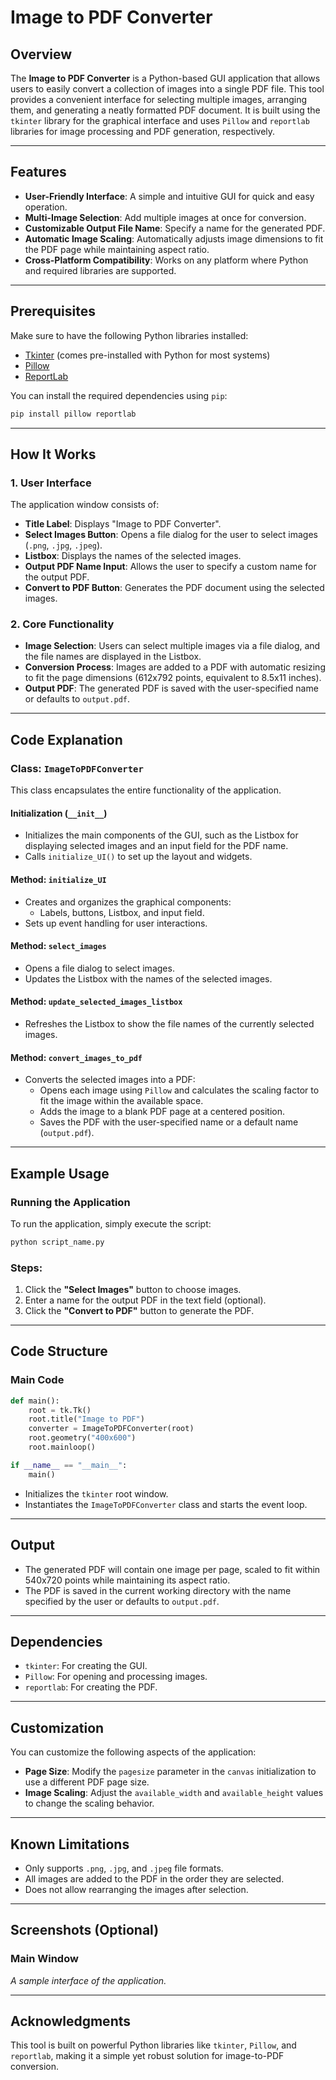# Image to PDF Converter

## Overview
The **Image to PDF Converter** is a Python-based GUI application that allows users to easily convert a collection of images into a single PDF file. This tool provides a convenient interface for selecting multiple images, arranging them, and generating a neatly formatted PDF document. It is built using the `tkinter` library for the graphical interface and uses `Pillow` and `reportlab` libraries for image processing and PDF generation, respectively.

---

## Features
- **User-Friendly Interface**: A simple and intuitive GUI for quick and easy operation.
- **Multi-Image Selection**: Add multiple images at once for conversion.
- **Customizable Output File Name**: Specify a name for the generated PDF.
- **Automatic Image Scaling**: Automatically adjusts image dimensions to fit the PDF page while maintaining aspect ratio.
- **Cross-Platform Compatibility**: Works on any platform where Python and required libraries are supported.

---

## Prerequisites
Make sure to have the following Python libraries installed:
- [Tkinter](https://docs.python.org/3/library/tkinter.html) (comes pre-installed with Python for most systems)
- [Pillow](https://pypi.org/project/Pillow/)
- [ReportLab](https://pypi.org/project/reportlab/)

You can install the required dependencies using `pip`:
```bash
pip install pillow reportlab
```

---

## How It Works
### 1. User Interface
The application window consists of:
- **Title Label**: Displays "Image to PDF Converter".
- **Select Images Button**: Opens a file dialog for the user to select images (`.png`, `.jpg`, `.jpeg`).
- **Listbox**: Displays the names of the selected images.
- **Output PDF Name Input**: Allows the user to specify a custom name for the output PDF.
- **Convert to PDF Button**: Generates the PDF document using the selected images.

### 2. Core Functionality
- **Image Selection**: Users can select multiple images via a file dialog, and the file names are displayed in the Listbox.
- **Conversion Process**: Images are added to a PDF with automatic resizing to fit the page dimensions (612x792 points, equivalent to 8.5x11 inches).
- **Output PDF**: The generated PDF is saved with the user-specified name or defaults to `output.pdf`.

---

## Code Explanation

### Class: `ImageToPDFConverter`
This class encapsulates the entire functionality of the application.

#### **Initialization (`__init__`)**
- Initializes the main components of the GUI, such as the Listbox for displaying selected images and an input field for the PDF name.
- Calls `initialize_UI()` to set up the layout and widgets.

#### **Method: `initialize_UI`**
- Creates and organizes the graphical components:
  - Labels, buttons, Listbox, and input field.
- Sets up event handling for user interactions.

#### **Method: `select_images`**
- Opens a file dialog to select images.
- Updates the Listbox with the names of the selected images.

#### **Method: `update_selected_images_listbox`**
- Refreshes the Listbox to show the file names of the currently selected images.

#### **Method: `convert_images_to_pdf`**
- Converts the selected images into a PDF:
  - Opens each image using `Pillow` and calculates the scaling factor to fit the image within the available space.
  - Adds the image to a blank PDF page at a centered position.
  - Saves the PDF with the user-specified name or a default name (`output.pdf`).

---

## Example Usage

### Running the Application
To run the application, simply execute the script:
```bash
python script_name.py
```

### Steps:
1. Click the **"Select Images"** button to choose images.
2. Enter a name for the output PDF in the text field (optional).
3. Click the **"Convert to PDF"** button to generate the PDF.

---

## Code Structure
### Main Code
```python
def main():
    root = tk.Tk()
    root.title("Image to PDF")
    converter = ImageToPDFConverter(root)
    root.geometry("400x600")
    root.mainloop()

if __name__ == "__main__":
    main()
```
- Initializes the `tkinter` root window.
- Instantiates the `ImageToPDFConverter` class and starts the event loop.

---

## Output
- The generated PDF will contain one image per page, scaled to fit within 540x720 points while maintaining its aspect ratio.
- The PDF is saved in the current working directory with the name specified by the user or defaults to `output.pdf`.

---

## Dependencies
- `tkinter`: For creating the GUI.
- `Pillow`: For opening and processing images.
- `reportlab`: For creating the PDF.

---

## Customization
You can customize the following aspects of the application:
- **Page Size**: Modify the `pagesize` parameter in the `canvas` initialization to use a different PDF page size.
- **Image Scaling**: Adjust the `available_width` and `available_height` values to change the scaling behavior.

---

## Known Limitations
- Only supports `.png`, `.jpg`, and `.jpeg` file formats.
- All images are added to the PDF in the order they are selected.
- Does not allow rearranging the images after selection.

---

## Screenshots (Optional)
### Main Window
_A sample interface of the application._

---

## Acknowledgments
This tool is built on powerful Python libraries like `tkinter`, `Pillow`, and `reportlab`, making it a simple yet robust solution for image-to-PDF conversion.

